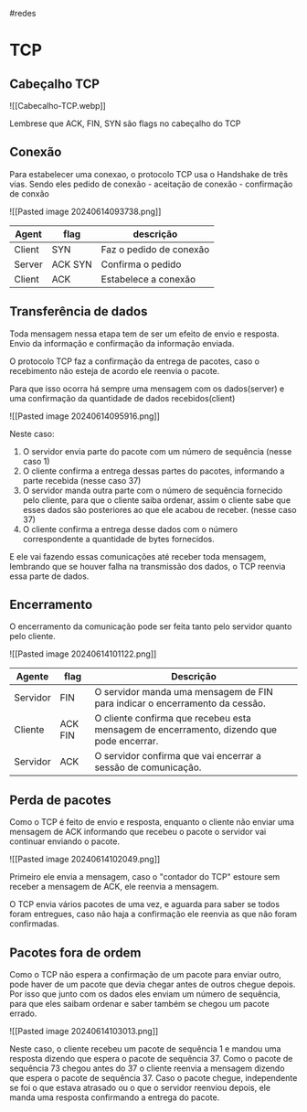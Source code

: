 #redes 
# TCP

## Cabeçalho TCP

![[Cabecalho-TCP.webp]]

Lembrese que ACK, FIN, SYN são flags no cabeçalho do TCP

## Conexão

Para estabelecer uma conexao, o protocolo TCP usa o Handshake de três vias. Sendo eles pedido de conexão - aceitação de conexão - confirmação de conxão

![[Pasted image 20240614093738.png]]

| Agent  | flag    | descrição               |
| ------ | ------- | ----------------------- |
| Client | SYN     | Faz o pedido de conexão |
| Server | ACK SYN | Confirma o pedido       |
| Client | ACK     | Estabelece a conexão    |

## Transferência de dados

Toda mensagem nessa etapa tem de ser um efeito de envio e resposta. Envio da informação e confirmação da informação enviada.

O protocolo TCP faz a confirmação da entrega de pacotes, caso o recebimento não esteja de acordo ele reenvia o pacote.

Para que isso ocorra há sempre uma mensagem com os dados(server) e uma confirmação da quantidade de dados recebidos(client)

![[Pasted image 20240614095916.png]]

Neste caso:
1. O servidor envia parte do pacote com um número de sequência (nesse caso 1)
2. O cliente confirma a entrega dessas partes do pacotes, informando a parte recebida (nesse caso 37)
3. O servidor manda outra parte com o número de sequência fornecido pelo cliente, para que o cliente saiba ordenar, assim o cliente sabe que esses dados são posteriores ao que ele acabou de receber. (nesse caso 37)
4. O cliente confirma a entrega desse dados com o número correspondente a quantidade de bytes fornecidos.

E ele vai fazendo essas comunicações até receber toda mensagem, lembrando que se houver falha na transmissão dos dados, o TCP reenvia essa parte de dados.

## Encerramento

O encerramento da comunicação pode ser feita tanto pelo servidor quanto pelo cliente.

![[Pasted image 20240614101122.png]]


| Agente   | flag    | Descrição                                                                                |
| -------- | ------- | ---------------------------------------------------------------------------------------- |
| Servidor | FIN     | O servidor manda uma mensagem de FIN para indicar o encerramento da cessão.              |
| Cliente  | ACK FIN | O cliente confirma que recebeu esta mensagem de encerramento, dizendo que pode encerrar. |
| Servidor | ACK     | O servidor confirma que vai encerrar a sessão de comunicação.                            |

## Perda de pacotes

Como o TCP é feito de envio e resposta, enquanto o cliente não enviar uma mensagem de ACK informando que recebeu o pacote o servidor vai continuar enviando o pacote.

![[Pasted image 20240614102049.png]]

Primeiro ele envia a mensagem, caso o "contador do TCP" estoure sem receber a mensagem de ACK, ele reenvia a mensagem.

O TCP envia vários pacotes de uma vez, e aguarda para saber se todos foram entregues, caso não haja a confirmação ele reenvia as que não foram confirmadas.

## Pacotes fora de ordem

Como o TCP não espera a confirmação de um pacote para enviar outro, pode haver de um pacote que devia chegar antes de outros chegue depois. Por isso que junto com os dados eles enviam um número de sequência, para que eles saibam ordenar e saber também se chegou um pacote errado.

![[Pasted image 20240614103013.png]]

Neste caso, o cliente recebeu um pacote de sequência 1 e mandou uma resposta dizendo que espera o pacote de sequência 37. Como o pacote de sequência 73 chegou antes do 37 o cliente reenvia a mensagem dizendo que espera o pacote de sequência 37. Caso o pacote chegue, independente se foi o que estava atrasado ou o que o servidor reenviou depois, ele manda uma resposta confirmando a entrega do pacote.